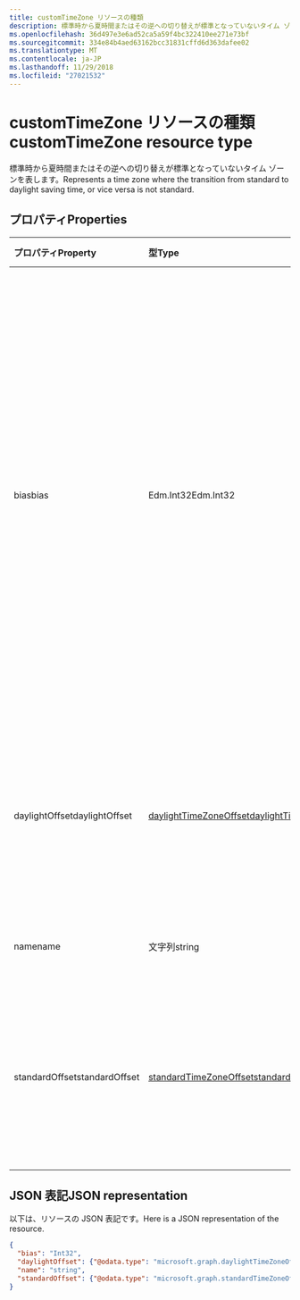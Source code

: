 ```yaml
---
title: customTimeZone リソースの種類
description: 標準時から夏時間またはその逆への切り替えが標準となっていないタイム ゾーンを表します。
ms.openlocfilehash: 36d497e3e6ad52ca5a59f4bc322410ee271e73bf
ms.sourcegitcommit: 334e84b4aed63162bcc31831cffd6d363dafee02
ms.translationtype: MT
ms.contentlocale: ja-JP
ms.lasthandoff: 11/29/2018
ms.locfileid: "27021532"
---
```

# <a name="customtimezone-resource-type"></a><span data-ttu-id="875f0-103">customTimeZone リソースの種類</span><span class="sxs-lookup"><span data-stu-id="875f0-103">customTimeZone resource type</span></span>

<span data-ttu-id="875f0-104">標準時から夏時間またはその逆への切り替えが標準となっていないタイム ゾーンを表します。</span><span class="sxs-lookup"><span data-stu-id="875f0-104">Represents a time zone where the transition from standard to daylight saving time, or vice versa is not standard.</span></span>


## <a name="properties"></a><span data-ttu-id="875f0-105">プロパティ</span><span class="sxs-lookup"><span data-stu-id="875f0-105">Properties</span></span>
| <span data-ttu-id="875f0-106">プロパティ</span><span class="sxs-lookup"><span data-stu-id="875f0-106">Property</span></span>     | <span data-ttu-id="875f0-107">型</span><span class="sxs-lookup"><span data-stu-id="875f0-107">Type</span></span>   |<span data-ttu-id="875f0-108">説明</span><span class="sxs-lookup"><span data-stu-id="875f0-108">Description</span></span>|
|:---------------|:--------|:----------|
| <span data-ttu-id="875f0-109">bias</span><span class="sxs-lookup"><span data-stu-id="875f0-109">bias</span></span> | <span data-ttu-id="875f0-110">Edm.Int32</span><span class="sxs-lookup"><span data-stu-id="875f0-110">Edm.Int32</span></span> | <span data-ttu-id="875f0-111">タイム ゾーンの協定世界時 (UTC) からの時間オフセットです。</span><span class="sxs-lookup"><span data-stu-id="875f0-111">The time offset of the time zone from Coordinated Universal Time (UTC).</span></span> <span data-ttu-id="875f0-112">この値は分単位です。</span><span class="sxs-lookup"><span data-stu-id="875f0-112">This value is in minutes.</span></span><span data-ttu-id="875f0-113">UTC より時間が進んでいるタイム　ゾーンには正のオフセット、UTC より時間が遅れているタイム ゾーンには負のオフセットを設定します。</span><span class="sxs-lookup"><span data-stu-id="875f0-113"> Time zones that are ahead of UTC have a positive offset; time zones that are behind UTC have a negative offset.</span></span>|
| <span data-ttu-id="875f0-114">daylightOffset</span><span class="sxs-lookup"><span data-stu-id="875f0-114">daylightOffset</span></span> | [<span data-ttu-id="875f0-115">daylightTimeZoneOffset</span><span class="sxs-lookup"><span data-stu-id="875f0-115">daylightTimeZoneOffset</span></span>](daylighttimezoneoffset.md) | <span data-ttu-id="875f0-116">タイム ゾーンが標準時から夏時間に切り替わるタイミングを指定します。</span><span class="sxs-lookup"><span data-stu-id="875f0-116">Specifies when the time zone switches from standard time to daylight saving time.</span></span> |
| <span data-ttu-id="875f0-117">name</span><span class="sxs-lookup"><span data-stu-id="875f0-117">name</span></span> | <span data-ttu-id="875f0-118">文字列</span><span class="sxs-lookup"><span data-stu-id="875f0-118">string</span></span> | <span data-ttu-id="875f0-119">カスタム タイム ゾーンの名前。</span><span class="sxs-lookup"><span data-stu-id="875f0-119">The name of the custom time zone.</span></span> |
| <span data-ttu-id="875f0-120">standardOffset</span><span class="sxs-lookup"><span data-stu-id="875f0-120">standardOffset</span></span> | [<span data-ttu-id="875f0-121">standardTimeZoneOffset</span><span class="sxs-lookup"><span data-stu-id="875f0-121">standardTimeZoneOffset</span></span>](standardtimezoneoffset.md) | <span data-ttu-id="875f0-122">タイム ゾーンが夏時間から標準時に切り替わるタイミングを指定します。</span><span class="sxs-lookup"><span data-stu-id="875f0-122">Specifies when the time zone switches from daylight saving time to standard time.</span></span> |


## <a name="json-representation"></a><span data-ttu-id="875f0-123">JSON 表記</span><span class="sxs-lookup"><span data-stu-id="875f0-123">JSON representation</span></span>

<span data-ttu-id="875f0-124">以下は、リソースの JSON 表記です。</span><span class="sxs-lookup"><span data-stu-id="875f0-124">Here is a JSON representation of the resource.</span></span>

<!-- {
  "blockType": "resource",
  "optionalProperties": [

  ],
  "baseType": "microsoft.graph.timeZoneBase",
  "@odata.type": "microsoft.graph.customTimeZone"
}-->

```json
{
  "bias": "Int32",
  "daylightOffset": {"@odata.type": "microsoft.graph.daylightTimeZoneOffset"},
  "name": "string",
  "standardOffset": {"@odata.type": "microsoft.graph.standardTimeZoneOffset"}
}

```

<!-- uuid: 8fcb5dbc-d5aa-4681-8e31-b001d5168d79
2015-10-25 14:57:30 UTC -->
<!-- {
  "type": "#page.annotation",
  "description": "customTimeZone resource",
  "keywords": "",
  "section": "documentation",
  "tocPath": ""
}-->
